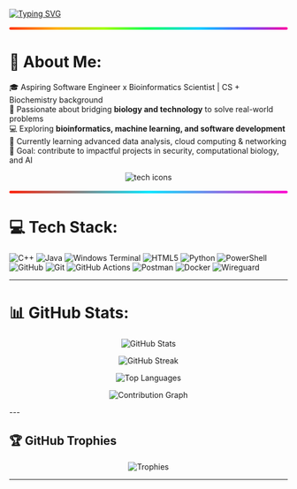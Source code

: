 <!-- Typing SVG -->
[![Typing SVG](https://readme-typing-svg.herokuapp.com?font=Fira+Code&size=24&pause=1000&color=F75C7E&width=800&lines=Hi+there%2C+I'm+Kingsley+%F0%9F%91%8B;Aspiring+Software+Engineer+%2B+Bioinformatics+Scientist;Passionate+about+AI%2C+Security%2C+and+Computational+Biology)](https://git.io/typing-svg)

<!-- RAINBOW DIVIDER -->
<p align="center">
  <img alt="rainbow divider" src='data:image/svg+xml;utf8,
  <svg xmlns="http://www.w3.org/2000/svg" width="900" height="16" viewBox="0 0 900 16" preserveAspectRatio="none">
    <defs>
      <linearGradient id="g" x1="0" x2="1" y1="0" y2="0">
        <stop offset="0%" stop-color="%23ff0000">
          <animate attributeName="stop-color" dur="4s" values="%23ff0000;%23ff7f00;%23ffff00;%2300ff00;%2300ffff;%23007fff;%23ff00ff;%23ff0000" repeatCount="indefinite" />
        </stop>
        <stop offset="17%" stop-color="%23ff7f00">
          <animate attributeName="stop-color" dur="4s" values="%23ff7f00;%23ffff00;%2300ff00;%2300ffff;%23007fff;%23ff00ff;%23ff0000;%23ff7f00" repeatCount="indefinite" />
        </stop>
        <stop offset="34%" stop-color="%23ffff00">
          <animate attributeName="stop-color" dur="4s" values="%23ffff00;%2300ff00;%2300ffff;%23007fff;%23ff00ff;%23ff0000;%23ff7f00;%23ffff00" repeatCount="indefinite" />
        </stop>
        <stop offset="51%" stop-color="%2300ff00">
          <animate attributeName="stop-color" dur="4s" values="%2300ff00;%2300ffff;%23007fff;%23ff00ff;%23ff0000;%23ff7f00;%23ffff00;%2300ff00" repeatCount="indefinite" />
        </stop>
        <stop offset="68%" stop-color="%2300ffff">
          <animate attributeName="stop-color" dur="4s" values="%2300ffff;%23007fff;%23ff00ff;%23ff0000;%23ff7f00;%23ffff00;%2300ff00;%2300ffff" repeatCount="indefinite" />
        </stop>
        <stop offset="85%" stop-color="%23007fff">
          <animate attributeName="stop-color" dur="4s" values="%23007fff;%23ff00ff;%23ff0000;%23ff7f00;%23ffff00;%2300ff00;%2300ffff;%23007fff" repeatCount="indefinite" />
        </stop>
        <stop offset="100%" stop-color="%23ff00ff">
          <animate attributeName="stop-color" dur="4s" values="%23ff00ff;%23ff0000;%23ff7f00;%23ffff00;%2300ff00;%2300ffff;%23007fff;%23ff00ff" repeatCount="indefinite" />
        </stop>
      </linearGradient>
    </defs>
    <rect x="0" y="4" width="900" height="8" rx="4" fill="url(%23g)" />
  </svg>' />
</p>


# 💫 About Me:
🎓 Aspiring Software Engineer x Bioinformatics Scientist | CS + Biochemistry background  <br>
🧬 Passionate about bridging **biology and technology** to solve real-world problems  <br>
💻 Exploring **bioinformatics, machine learning, and software development**  <br>
🌱 Currently learning advanced data analysis, cloud computing & networking <br>
🎯 Goal: contribute to impactful projects in security, computational biology, and AI  

<p align="center">
  <img src="https://skillicons.dev/icons?i=cpp,java,python,html,git,github,docker,postman,powershell" alt="tech icons"/>
</p>

<!-- RAINBOW DIVIDER -->
<p align="center">
  <img alt="rainbow divider" src='data:image/svg+xml;utf8,
  <svg xmlns="http://www.w3.org/2000/svg" width="900" height="16" viewBox="0 0 900 16" preserveAspectRatio="none">
    <defs>
      <linearGradient id="g2" x1="0" x2="1" y1="0" y2="0">
        <stop offset="0%" stop-color="%23ff0000">
          <animate attributeName="stop-color" dur="4s" values="%23ff0000;%23ff7f00;%23ffff00;%2300ff00;%2300ffff;%23007fff;%23ff00ff;%23ff0000" repeatCount="indefinite" />
        </stop>
        <stop offset="50%" stop-color="%2300ffff">
          <animate attributeName="stop-color" dur="4s" values="%2300ffff;%23007fff;%23ff00ff;%23ff0000;%23ff7f00;%23ffff00;%2300ff00;%2300ffff" repeatCount="indefinite" />
        </stop>
        <stop offset="100%" stop-color="%23ff00ff">
          <animate attributeName="stop-color" dur="4s" values="%23ff00ff;%23ff0000;%23ff7f00;%23ffff00;%2300ff00;%2300ffff;%23007fff;%23ff00ff" repeatCount="indefinite" />
        </stop>
      </linearGradient>
    </defs>
    <rect x="0" y="4" width="900" height="8" rx="4" fill="url(%23g2)" />
  </svg>' />
</p>

# 💻 Tech Stack:
![C++](https://img.shields.io/badge/c++-%2300599C.svg?style=for-the-badge&logo=c%2B%2B&logoColor=white) 
![Java](https://img.shields.io/badge/java-%23ED8B00.svg?style=for-the-badge&logo=openjdk&logoColor=white) 
![Windows Terminal](https://img.shields.io/badge/Windows%20Terminal-%234D4D4D.svg?style=for-the-badge&logo=windows-terminal&logoColor=white) 
![HTML5](https://img.shields.io/badge/html5-%23E34F26.svg?style=for-the-badge&logo=html5&logoColor=white) 
![Python](https://img.shields.io/badge/python-3670A0?style=for-the-badge&logo=python&logoColor=ffdd54) 
![PowerShell](https://img.shields.io/badge/PowerShell-%235391FE.svg?style=for-the-badge&logo=powershell&logoColor=white) 
![GitHub](https://img.shields.io/badge/github-%23121011.svg?style=for-the-badge&logo=github&logoColor=white) 
![Git](https://img.shields.io/badge/git-%23F05033.svg?style=for-the-badge&logo=git&logoColor=white) 
![GitHub Actions](https://img.shields.io/badge/github%20actions-%232671E5.svg?style=for-the-badge&logo=githubactions&logoColor=white) 
![Postman](https://img.shields.io/badge/Postman-FF6C37?style=for-the-badge&logo=postman&logoColor=white) 
![Docker](https://img.shields.io/badge/docker-%230db7ed.svg?style=for-the-badge&logo=docker&logoColor=white) 
![Wireguard](https://img.shields.io/badge/wireguard-%2388171A.svg?style=for-the-badge&logo=wireguard&logoColor=white)  

---

# 📊 GitHub Stats:

<p align="center">
  <img src="https://github-readme-stats.vercel.app/api?username=Kingsleyxelo&show_icons=true&count_private=true&hide_border=true&theme=tokyonight" alt="GitHub Stats" />
</p>

<p align="center">
  <img src="https://github-readme-streak-stats.herokuapp.com/?user=Kingsleyxelo&theme=tokyonight&hide_border=true" alt="GitHub Streak" />
</p>

<p align="center">
  <img src="https://github-readme-stats.vercel.app/api/top-langs/?username=Kingsleyxelo&langs_count=10&layout=compact&hide_border=true&theme=tokyonight" alt="Top Languages" />
</p>

<p align="center">
  <img src="https://github-readme-activity-graph.vercel.app/graph?username=Kingsleyxelo&theme=tokyo-night" alt="Contribution Graph" />
</p>
---

## 🏆 GitHub Trophies
<p align="center">
  <img src="https://github-profile-trophy.vercel.app/?username=Kingsleyxelo&theme=tokyonight&no-frame=false&no-bg=false&margin-w=4" alt="Trophies" />
</p>

---

